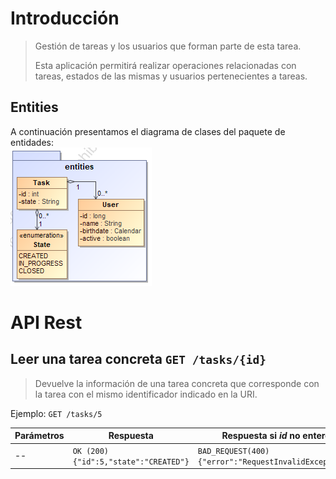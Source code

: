# Introducción
> Gestión de tareas y los usuarios que forman parte de esta tarea.
>
> Esta aplicación permitirá realizar operaciones relacionadas con tareas, estados de las mismas y usuarios pertenecientes a tareas.

## Entities
A continuación presentamos el diagrama de clases del paquete de entidades:  
![Entidades](https://github.com/zuldare/APAW-ECP2-JaimeHernandez/blob/develop/docs/wiki/ECP-task-user.png)

# API Rest
## Leer una tarea concreta `GET /tasks/{id}` 
> Devuelve la información de una tarea concreta que corresponde con la tarea con el mismo identificador indicado en la URI.

Ejemplo: `GET /tasks/5`

Parámetros | Respuesta | Respuesta si  _id_ no entero
--|--|-- 
-- | `OK (200) {"id":5,"state":"CREATED"}` | `BAD_REQUEST(400)`<br>`{"error":"RequestInvalidException"}`